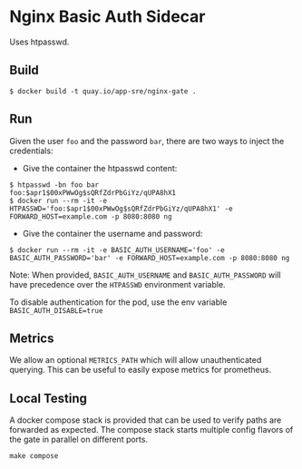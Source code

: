 # Nginx Basic Auth Sidecar

Uses htpasswd.

## Build

```
$ docker build -t quay.io/app-sre/nginx-gate .
```

## Run

Given the user `foo` and the password `bar`, there are two ways to inject the
credentials:

 - Give the container the htpasswd content:

```
$ htpasswd -bn foo bar
foo:$apr1$00xPWwOg$sQRfZdrPbGiYz/qUPA8hX1
$ docker run --rm -it -e HTPASSWD='foo:$apr1$00xPWwOg$sQRfZdrPbGiYz/qUPA8hX1' -e FORWARD_HOST=example.com -p 8080:8080 ng
```

 - Give the container the username and password:

```
$ docker run --rm -it -e BASIC_AUTH_USERNAME='foo' -e BASIC_AUTH_PASSWORD='bar' -e FORWARD_HOST=example.com -p 8080:8080 ng
```

Note: When provided, `BASIC_AUTH_USERNAME` and `BASIC_AUTH_PASSWORD` will
have precedence over the `HTPASSWD` environment variable.

To disable authentication for the pod, use the env variable `BASIC_AUTH_DISABLE=true`

## Metrics

We allow an optional `METRICS_PATH` which will allow unauthenticated querying.
This can be useful to easily expose metrics for prometheus.

## Local Testing

A docker compose stack is provided that can be used to verify paths are forwarded as expected.
The compose stack starts multiple config flavors of the gate in parallel on different ports.

```
make compose
```

